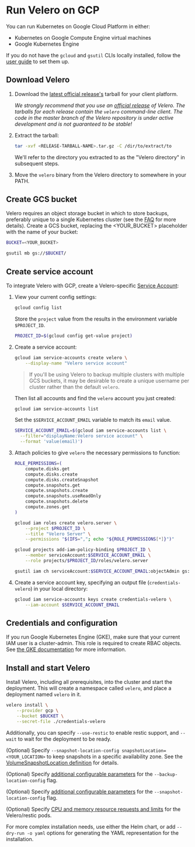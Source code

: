 # Run Velero on GCP

You can run Kubernetes on Google Cloud Platform in either:

* Kubernetes on Google Compute Engine virtual machines
* Google Kubernetes Engine

If you do not have the `gcloud` and `gsutil` CLIs locally installed, follow the [user guide][16] to set them up.

## Download Velero

1. Download the [latest official release's](https://github.com/velann21/velero/releases) tarball for your client platform.

    _We strongly recommend that you use an [official release](https://github.com/velann21/velero/releases) of
Velero. The tarballs for each release contain the `velero` command-line client. The code in the master branch
of the Velero repository is under active development and is not guaranteed to be stable!_

1. Extract the tarball:

    ```bash
    tar -xvf <RELEASE-TARBALL-NAME>.tar.gz -C /dir/to/extract/to
    ```

    We'll refer to the directory you extracted to as the "Velero directory" in subsequent steps.

1. Move the `velero` binary from the Velero directory to somewhere in your PATH.

## Create GCS bucket

Velero requires an object storage bucket in which to store backups, preferably unique to a single Kubernetes cluster (see the [FAQ][20] for more details). Create a GCS bucket, replacing the <YOUR_BUCKET> placeholder with the name of your bucket:

```bash
BUCKET=<YOUR_BUCKET>

gsutil mb gs://$BUCKET/
```

## Create service account

To integrate Velero with GCP, create a Velero-specific [Service Account][15]:

1. View your current config settings:

    ```bash
    gcloud config list
    ```

    Store the `project` value from the results in the environment variable `$PROJECT_ID`.

    ```bash
    PROJECT_ID=$(gcloud config get-value project)
    ```

2. Create a service account:

    ```bash
    gcloud iam service-accounts create velero \
        --display-name "Velero service account"
    ```

    > If you'll be using Velero to backup multiple clusters with multiple GCS buckets, it may be desirable to create a unique username per cluster rather than the default `velero`.

    Then list all accounts and find the `velero` account you just created:

    ```bash
    gcloud iam service-accounts list
    ```

    Set the `$SERVICE_ACCOUNT_EMAIL` variable to match its `email` value.

    ```bash
    SERVICE_ACCOUNT_EMAIL=$(gcloud iam service-accounts list \
      --filter="displayName:Velero service account" \
      --format 'value(email)')
    ```

3. Attach policies to give `velero` the necessary permissions to function:

    ```bash
    ROLE_PERMISSIONS=(
        compute.disks.get
        compute.disks.create
        compute.disks.createSnapshot
        compute.snapshots.get
        compute.snapshots.create
        compute.snapshots.useReadOnly
        compute.snapshots.delete
        compute.zones.get
    )

    gcloud iam roles create velero.server \
        --project $PROJECT_ID \
        --title "Velero Server" \
        --permissions "$(IFS=","; echo "${ROLE_PERMISSIONS[*]}")"    

    gcloud projects add-iam-policy-binding $PROJECT_ID \
        --member serviceAccount:$SERVICE_ACCOUNT_EMAIL \
        --role projects/$PROJECT_ID/roles/velero.server

    gsutil iam ch serviceAccount:$SERVICE_ACCOUNT_EMAIL:objectAdmin gs://${BUCKET}
    ```

4. Create a service account key, specifying an output file (`credentials-velero`) in your local directory:

    ```bash
    gcloud iam service-accounts keys create credentials-velero \
        --iam-account $SERVICE_ACCOUNT_EMAIL
    ```

## Credentials and configuration

If you run Google Kubernetes Engine (GKE), make sure that your current IAM user is a cluster-admin. This role is required to create RBAC objects.
See [the GKE documentation][22] for more information.


## Install and start Velero

Install Velero, including all prerequisites, into the cluster and start the deployment. This will create a namespace called `velero`, and place a deployment named `velero` in it.

```bash
velero install \
    --provider gcp \
    --bucket $BUCKET \
    --secret-file ./credentials-velero
```

Additionally, you can specify `--use-restic` to enable restic support, and `--wait` to wait for the deployment to be ready.

(Optional) Specify `--snapshot-location-config snapshotLocation=<YOUR_LOCATION>` to keep snapshots in a specific availability zone.  See the [VolumeSnapshotLocation definition][8] for details.

(Optional) Specify [additional configurable parameters][7] for the `--backup-location-config` flag.

(Optional) Specify [additional configurable parameters][8] for the `--snapshot-location-config` flag.

(Optional) Specify [CPU and memory resource requests and limits][23] for the Velero/restic pods.

For more complex installation needs, use either the Helm chart, or add `--dry-run -o yaml` options for generating the YAML representation for the installation.

[0]: namespace.md
[7]: api-types/backupstoragelocation.md#gcp
[8]: api-types/volumesnapshotlocation.md#gcp
[15]: https://cloud.google.com/compute/docs/access/service-accounts
[16]: https://cloud.google.com/sdk/docs/
[20]: faq.md
[22]: https://cloud.google.com/kubernetes-engine/docs/how-to/role-based-access-control#iam-rolebinding-bootstrap
[23]: install-overview.md#velero-resource-requirements
